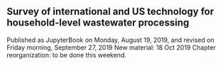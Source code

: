 ## Survey of international and US technology for household-level wastewater processing

Published as JupyterBook on Monday, August 19, 2019, and revised on Friday morning, September 27, 2019
New material: 18 Oct 2019
Chapter reorganization: to be done this weekend.
